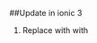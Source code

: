 ##Update in ionic 3

1. Replace
   <sebm-google-map> with <agm-map>
   <sebm-google-map-marker> with <agm-marker>
